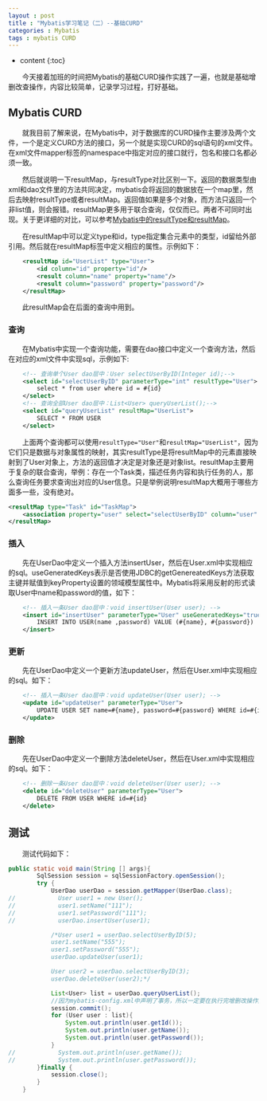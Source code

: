 ```yaml
---
layout : post
title : "Mybatis学习笔记（二）--基础CURD"
categories : Mybatis
tags : mybatis CURD
---
```


* content
{:toc}


　　今天接着加班的时间把Mybatis的基础CURD操作实践了一遍，也就是基础增删改查操作，内容比较简单，记录学习过程，打好基础。





## Mybatis CURD

　　就我目前了解来说，在Mybatis中，对于数据库的CURD操作主要涉及两个文件，一个是定义CURD方法的接口，另一个就是实现CURD的sql语句的xml文件。在xml文件mapper标签的namespace中指定对应的接口就行，包名和接口名都必须一致。

　　然后就说明一下resultMap，与resultType对比区别一下。返回的数据类型由xml和dao文件里的方法共同决定，mybatis会将返回的数据放在一个map里，然后去映射resultType或者resultMap。返回值如果是多个对象，而方法只返回一个非list值，则会报错。resultMap更多用于联合查询，仅仅而已。两者不可同时出现。关于更详细的对比，可以参考[Mybatis中的resultType和resultMap](http://blog.csdn.net/woshixuye/article/details/27521071)。

　　在resultMap中可以定义type和id，type指定集合元素中的类型，id留给外部引用。然后就在resultMap标签中定义相应的属性。示例如下：

```xml
	<resultMap id="UserList" type="User">
      	<id column="id" property="id"/>
        <result column="name" property="name"/>
        <result column="password" property="password"/>
	</resultMap>
```

　　此resultMap会在后面的查询中用到。

### 查询

　　在Mybatis中实现一个查询功能，需要在dao接口中定义一个查询方法，然后在对应的xml文件中实现sql，示例如下:

```xml
	<!-- 查询单个User dao层中：User selectUserByID(Integer id);-->
	<select id="selectUserByID" parameterType="int" resultType="User">
	    select * from user where id = #{id}
	</select>
	<!-- 查询全部User dao层中：List<User> queryUserList();-->
	<select id="queryUserList" resultMap="UserList">
	    SELECT * FROM USER
	</select>
```

　　上面两个查询都可以使用```resultType="User"```和```resultMap="UserList"```，因为它们只是数据与对象属性的映射，其实resultType是将resultMap中的元素直接映射到了User对象上，方法的返回值才决定是对象还是对象list。resultMap主要用于复杂的联合查询，举例：存在一个Task类，描述任务内容和执行任务的人，那么查询任务要求查询出对应的User信息。只是举例说明resultMap大概用于哪些方面多一些，没有绝对。

```xml
<resultMap type="Task" id="TaskMap">
    <association property="user" select="selectUserByID" column="user" javaType="User"/>
</resultMap>
```

### 插入

　　先在UserDao中定义一个插入方法insertUser，然后在User.xml中实现相应的sql。useGeneratedKeys表示是否使用JDBC的getGenereatedKeys方法获取主键并赋值到keyProperty设置的领域模型属性中。Mybatis将采用反射的形式读取User中name和password的值，如下：

```xml
	<!-- 插入一条User dao层中：void insertUser(User user); -->
	<insert id="insertUser" parameterType="User" useGeneratedKeys="true" keyProperty="id">
        INSERT INTO USER(name ,password) VALUE (#{name}, #{password})
    </insert>
```

### 更新

　　先在UserDao中定义一个更新方法updateUser，然后在User.xml中实现相应的sql。如下：

```xml
	<!-- 插入一条User dao层中：void updateUser(User user); -->
    <update id="updateUser" parameterType="User">
        UPDATE USER SET name=#{name}, password=#{password} WHERE id=#{id}
    </update>
```

### 删除

　　先在UserDao中定义一个删除方法deleteUser，然后在User.xml中实现相应的sql。如下：

```xml
	<!-- 删除一条User dao层中：void deleteUser(User user); -->
    <delete id="deleteUser" parameterType="User">
        DELETE FROM USER WHERE id=#{id}
    </delete>
```

## 测试

　　测试代码如下：

```java
public static void main(String [] args){
        SqlSession session = sqlSessionFactory.openSession();
        try {
            UserDao userDao = session.getMapper(UserDao.class);
//            User user1 = new User();
//            user1.setName("111");
//            user1.setPassword("111");
//            userDao.insertUser(user1);

            /*User user1 = userDao.selectUserByID(5);
            user1.setName("555");
            user1.setPassword("555");
            userDao.updateUser(user1);

            User user2 = userDao.selectUserByID(3);
            userDao.deleteUser(user2);*/

            List<User> list = userDao.queryUserList();
            //因为mybatis-config.xml中声明了事务，所以一定要在执行完增删改操作之后提交事务，否则数据不会保存到表中。
            session.commit();
            for (User user : list){
                System.out.println(user.getId());
                System.out.println(user.getName());
                System.out.println(user.getPassword());
            }
//            System.out.println(user.getName());
//            System.out.println(user.getPassword());
        }finally {
            session.close();
        }
    }
```